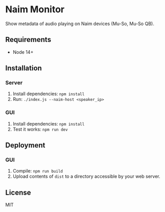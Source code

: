 Naim Monitor
============

Show metadata of audio playing on Naim devices (Mu-So, Mu-So QB).

Requirements
------------

 * Node 14+

Installation
------------

### Server

1. Install dependencies: `npm install`
2. Run: `./index.js --naim-host <speaker_ip>`

### GUI

1. Install dependencies: `npm install`
2. Test it works: `npm run dev`

Deployment
----------

### GUI

1. Compile: `npm run build`
2. Upload contents of `dist` to a directory accessible by your web server.

License
-------

MIT
